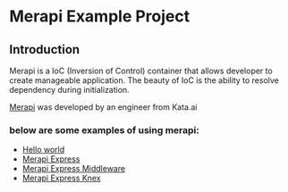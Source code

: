 # Merapi Example Project

## Introduction

Merapi is a IoC (Inversion of Control) container that allows developer to create manageable application. The beauty of IoC is the ability to resolve dependency during initialization.

 [Merapi](https://github.com/kata-ai/merapi) was developed by an engineer from Kata.ai
 
 ### below are some examples of using merapi:
 
- [Hello world](https://github.com/cyberid41/merapi-example/tree/master/hello-world)
- [Merapi Express](https://github.com/cyberid41/merapi-example/tree/master/merapi-express)
- [Merapi Express Middleware](https://github.com/cyberid41/merapi-example/tree/master/merapi-express-middleware)
- [Merapi Express Knex](https://github.com/cyberid41/merapi-example/tree/master/merapi-express-knex)
